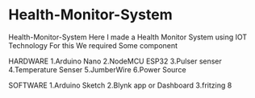 # Health-Monitor-System
Health-Monitor-System
Here I made a Health Monitor System using IOT Technology For this We required Some component

HARDWARE
1.Arduino Nano
2.NodeMCU ESP32
3.Pulser senser
4.Temperature Senser
5.JumberWire
6.Power Source

SOFTWARE
1.Arduino Sketch
2.Blynk app or Dashboard
3.fritzing 8
